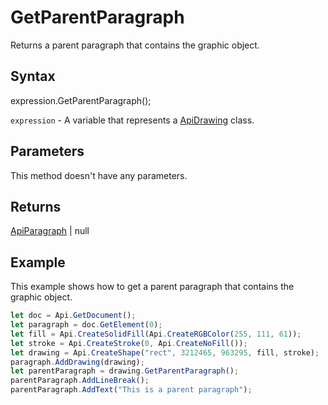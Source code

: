 # GetParentParagraph

Returns a parent paragraph that contains the graphic object.

## Syntax

expression.GetParentParagraph();

`expression` - A variable that represents a [ApiDrawing](../ApiDrawing.md) class.

## Parameters

This method doesn't have any parameters.

## Returns

[ApiParagraph](../../ApiParagraph/ApiParagraph.md) | null

## Example

This example shows how to get a parent paragraph that contains the graphic object.

```javascript
let doc = Api.GetDocument();
let paragraph = doc.GetElement(0);
let fill = Api.CreateSolidFill(Api.CreateRGBColor(255, 111, 61));
let stroke = Api.CreateStroke(0, Api.CreateNoFill());
let drawing = Api.CreateShape("rect", 3212465, 963295, fill, stroke);
paragraph.AddDrawing(drawing);
let parentParagraph = drawing.GetParentParagraph();
parentParagraph.AddLineBreak();
parentParagraph.AddText("This is a parent paragraph");
```
